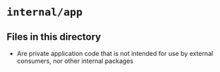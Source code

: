 # `internal/app`

## Files in this directory

- Are private application code that is not intended for use by external consumers, nor other internal packages
